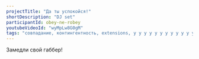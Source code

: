 ```yaml
---
projectTitle: "Да ты успокойся!"
shortDescription: "DJ set"
participantId: obey-ne-robey
youtubeVideoId: "wyMpLw8G0gM"
tags: "совпадание, контингентность, extensions, у у у у у у у у у у у у у у у у у ууу, джой ускорение, политический танцпол, спекулятивный синтез, вчерашний неотчужденный праздник"
---
```

Замедли свой габбер!
